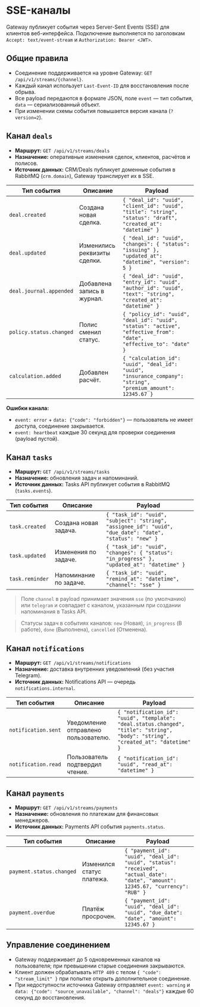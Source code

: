 # SSE-каналы

Gateway публикует события через Server-Sent Events (SSE) для клиентов веб-интерфейса. Подключение выполняется по заголовкам `Accept: text/event-stream` и `Authorization: Bearer <JWT>`.

## Общие правила
- Соединение поддерживается на уровне Gateway: `GET /api/v1/streams/{channel}`.
- Каждый канал использует `Last-Event-ID` для восстановления после обрыва.
- Все payload передаются в формате JSON, поле `event` — тип события, `data` — сериализованный объект.
- При изменении схемы события повышается версия канала (`?version=2`).

## Канал `deals`
- **Маршрут:** `GET /api/v1/streams/deals`
- **Назначение:** оперативные изменения сделок, клиентов, расчётов и полисов.
- **Источник данных:** CRM/Deals публикует доменные события в RabbitMQ (`crm.domain`), Gateway транслирует их в SSE.

| Тип события | Описание | Payload |
| --- | --- | --- |
| `deal.created` | Создана новая сделка. | `{ "deal_id": "uuid", "client_id": "uuid", "title": "string", "status": "draft", "created_at": "datetime" }` |
| `deal.updated` | Изменились реквизиты сделки. | `{ "deal_id": "uuid", "changes": { "status": "issuing" }, "updated_at": "datetime", "version": 5 }` |
| `deal.journal.appended` | Добавлена запись в журнал. | `{ "deal_id": "uuid", "entry_id": "uuid", "author_id": "uuid", "text": "string", "created_at": "datetime" }` |
| `policy.status.changed` | Полис сменил статус. | `{ "policy_id": "uuid", "deal_id": "uuid", "status": "active", "effective_from": "date", "effective_to": "date" }` |
| `calculation.added` | Добавлен расчёт. | `{ "calculation_id": "uuid", "deal_id": "uuid", "insurance_company": "string", "premium_amount": 12345.67 }` |

**Ошибки канала:**
- `event: error` + `data: {"code": "forbidden"}` — пользователь не имеет доступа, соединение закрывается.
- `event: heartbeat` каждые 30 секунд для проверки соединения (payload пустой).

## Канал `tasks`
- **Маршрут:** `GET /api/v1/streams/tasks`
- **Назначение:** обновления задач и напоминаний.
- **Источник данных:** Tasks API публикует события в RabbitMQ (`tasks.events`).

| Тип события | Описание | Payload |
| --- | --- | --- |
| `task.created` | Создана новая задача. | `{ "task_id": "uuid", "subject": "string", "assignee_id": "uuid", "due_date": "date", "status": "new" }` |
| `task.updated` | Изменения по задаче. | `{ "task_id": "uuid", "changes": { "status": "in_progress" }, "updated_at": "datetime" }` |
| `task.reminder` | Напоминание по задаче. | `{ "task_id": "uuid", "remind_at": "datetime", "channel": "sse" }` |

> Поле `channel` в payload принимает значения `sse` (по умолчанию) или `telegram` и совпадает с каналом, указанным при создании напоминания в Tasks API.

> Статусы задач в событиях каналов: `new` (Новая), `in_progress` (В работе), `done` (Выполнена), `cancelled` (Отменена).

## Канал `notifications`
- **Маршрут:** `GET /api/v1/streams/notifications`
- **Назначение:** доставка внутренних уведомлений (без участия Telegram).
- **Источник данных:** Notifications API — очередь `notifications.internal`.

| Тип события | Описание | Payload |
| --- | --- | --- |
| `notification.sent` | Уведомление отправлено пользователю. | `{ "notification_id": "uuid", "template": "deal.status.changed", "title": "string", "body": "string", "created_at": "datetime" }` |
| `notification.read` | Пользователь подтвердил чтение. | `{ "notification_id": "uuid", "read_at": "datetime" }` |

## Канал `payments`
- **Маршрут:** `GET /api/v1/streams/payments`
- **Назначение:** обновления по платежам для финансовых менеджеров.
- **Источник данных:** Payments API события `payments.status`.

| Тип события | Описание | Payload |
| --- | --- | --- |
| `payment.status.changed` | Изменился статус платежа. | `{ "payment_id": "uuid", "deal_id": "uuid", "status": "received", "actual_date": "date", "amount": 12345.67, "currency": "RUB" }` |
| `payment.overdue` | Платёж просрочен. | `{ "payment_id": "uuid", "deal_id": "uuid", "due_date": "date", "amount": 12345.67 }` |

## Управление соединением
- Gateway поддерживает до 5 одновременных каналов на пользователя; при превышении старые соединения закрываются.
- Клиент должен обрабатывать `HTTP 409` с телом `{ "code": "stream_limit" }` при попытке открыть дополнительное соединение.
- При недоступности источника Gateway отправляет `event: warning` и `data: {"code": "source_unavailable", "channel": "deals"}` каждые 60 секунд до восстановления.
